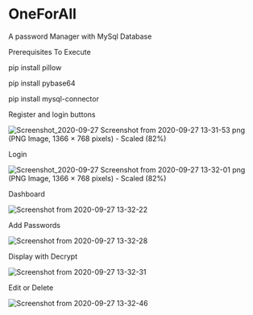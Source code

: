 # OneForAll
A password Manager with MySql Database

Prerequisites To Execute

pip install pillow

pip install pybase64

pip install mysql-connector



Register and login buttons

![Screenshot_2020-09-27 Screenshot from 2020-09-27 13-31-53 png (PNG Image, 1366 × 768 pixels) - Scaled (82%)](https://user-images.githubusercontent.com/41814870/94359784-b4191780-00c6-11eb-96fa-4d0b2512ee61.png)

Login

![Screenshot_2020-09-27 Screenshot from 2020-09-27 13-32-01 png (PNG Image, 1366 × 768 pixels) - Scaled (82%)](https://user-images.githubusercontent.com/41814870/94359783-b2e7ea80-00c6-11eb-9903-ef7749222547.png)

Dashboard


![Screenshot from 2020-09-27 13-32-22](https://user-images.githubusercontent.com/41814870/94359823-d9a62100-00c6-11eb-87cf-fefb180798e8.png)


Add Passwords

![Screenshot from 2020-09-27 13-32-28](https://user-images.githubusercontent.com/41814870/94359821-d7dc5d80-00c6-11eb-985f-40573c39ec99.png)


Display with Decrypt

![Screenshot from 2020-09-27 13-32-31](https://user-images.githubusercontent.com/41814870/94359820-d743c700-00c6-11eb-8db0-613ad6ac6664.png)


Edit or Delete

![Screenshot from 2020-09-27 13-32-46](https://user-images.githubusercontent.com/41814870/94359817-d6129a00-00c6-11eb-8aab-cbebef5c9d0d.png)









